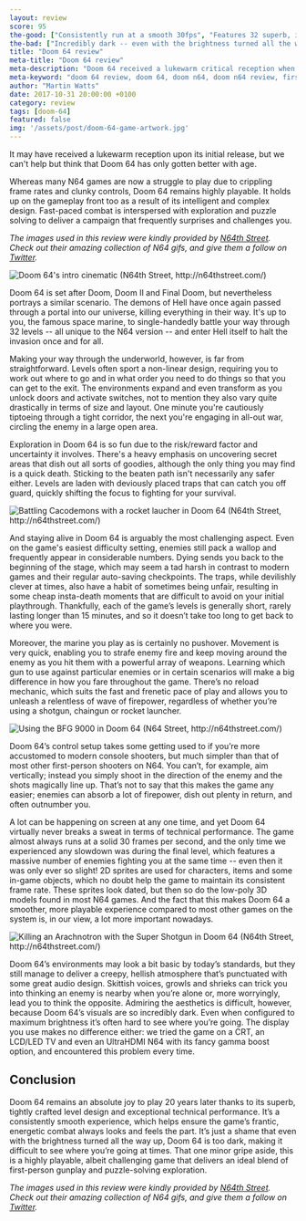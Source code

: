 ```yaml
---
layout: review
score: 95
the-good: ["Consistently run at a smooth 30fps", "Features 32 superb, intricately designed levels that require thought and puzzle-solving skills", "Easy to play thanks to simple control scheme"]
the-bad: ["Incredibly dark -- even with the brightness turned all the way up", "Some in-game traps are a bit unfair"]
title: "Doom 64 review"
meta-title: "Doom 64 review"
meta-description: "Doom 64 received a lukewarm critical reception when it came to the N64 in 1997. Find out how it plays now with our in-depth review."
meta-keyword: "doom 64 review, doom 64, doom n64, doom n64 review, first person shooter n64"
author: "Martin Watts"
date: 2017-10-31 20:00:00 +0100
category: review
tags: [doom-64]
featured: false
img: '/assets/post/doom-64-game-artwork.jpg'
---
```


It may have received a lukewarm reception upon its initial release, but we can't help but think that Doom 64 has only gotten better with age.

Whereas many N64 games are now a struggle to play due to crippling frame rates and clunky controls, Doom 64 remains highly playable. It holds up on the gameplay front too as a result of its intelligent and complex design. Fast-paced combat is interspersed with exploration and puzzle solving to deliver a campaign that frequently surprises and challenges you.

*The images used in this review were kindly provided by [N64th Street](http://n64thstreet.com/). Check out their amazing collection of N64 gifs, and give them a follow on [Twitter](https://twitter.com/n64thstreetgifs).*

<img align="center" src="http://78.media.tumblr.com/7f9a31c16c51a0d2fddca513730b563a/tumblr_n5bq9lP2ca1s3uawvo2_r3_400.gif" alt="Doom 64's intro cinematic (N64th Street, http://n64thstreet.com/)">

Doom 64 is set after Doom, Doom II and Final Doom, but nevertheless portrays a similar scenario. The demons of Hell have once again passed through a portal into our universe, killing everything in their way. It's up to you, the famous space marine, to single-handedly battle your way through 32 levels -- all unique to the N64 version -- and enter Hell itself to halt the invasion once and for all.

Making your way through the underworld, however, is far from straightforward. Levels often sport a non-linear design, requiring you to work out where to go and in what order you need to do things so that you can get to the exit. The environments expand and even transform as you unlock doors and activate switches, not to mention they also vary quite drastically in terms of size and layout. One minute you're cautiously tiptoeing through a tight corridor, the next you're engaging in all-out war, circling the enemy in a large open area.

Exploration in Doom 64 is so fun due to the risk/reward factor and uncertainty it involves. There's a heavy emphasis on uncovering secret areas that dish out all sorts of goodies, although the only thing you may find is a quick death. Sticking to the beaten path isn't necessarily any safer either. Levels are laden with deviously placed traps that can catch you off guard, quickly shifting the focus to fighting for your survival.

<img align="center" src="http://78.media.tumblr.com/f451f9a206f92d29dc166c91e2b6b5ce/tumblr_ognoj5snDI1s3uawvo1_400.gif" alt="Battling Cacodemons with a rocket laucher in Doom 64 (N64th Street, http://n64thstreet.com/)">

And staying alive in Doom 64 is arguably the most challenging aspect. Even on the game's easiest difficulty setting, enemies still pack a wallop and frequently appear in considerable numbers. Dying sends you back to the beginning of the stage, which may seem a tad harsh in contrast to modern games and their regular auto-saving checkpoints. The traps, while devilishly clever at times, also have a habit of sometimes being unfair, resulting in some cheap insta-death moments that are difficult to avoid on your initial playthrough. Thankfully, each of the game’s levels is generally short, rarely lasting longer than 15 minutes, and so it doesn’t take too long to get back to where you were.

Moreover, the marine you play as is certainly no pushover. Movement is very quick, enabling you to strafe enemy fire and keep moving around the enemy as you hit them with a powerful array of weapons. Learning which gun to use against particular enemies or in certain scenarios will make a big difference in how you fare throughout the game. There’s no reload mechanic, which suits the fast and frenetic pace of play and allows you to unleash a relentless of wave of firepower, regardless of whether you’re using a shotgun, chaingun or rocket launcher.

<img align="center" src="http://78.media.tumblr.com/e99c2e7312721e38392f50b7355d546e/tumblr_og1y8c158d1s3uawvo1_400.gif" alt="Using the BFG 9000 in Doom 64 (N64 Street, http://n64thstreet.com/)">

Doom 64’s control setup takes some getting used to if you’re more accustomed to modern console shooters, but much simpler than that of most other first-person shooters on N64. You can’t, for example, aim vertically; instead you simply shoot in the direction of the enemy and the shots magically line up. That’s not to say that this makes the game any easier; enemies can absorb a lot of firepower, dish out plenty in return, and often outnumber you.

A lot can be happening on screen at any one time, and yet Doom 64 virtually never breaks a sweat in terms of technical performance. The game almost always runs at a solid 30 frames per second, and the only time we experienced any slowdown was during the final level, which features a massive number of enemies fighting you at the same time -- even then it was only ever so slight! 2D sprites are used for characters, items and some in-game objects, which no doubt help the game to maintain its consistent frame rate. These sprites look dated, but then so do the low-poly 3D models found in most N64 games. And the fact that this makes Doom 64 a smoother, more playable experience compared to most other games on the system is, in our view, a lot more important nowadays.

<img align="center" src="http://78.media.tumblr.com/69398b4e08563ac1f5a50d87521c183b/tumblr_nwhgkzzSaK1s3uawvo1_500.gif" alt="Killing an Arachnotron with the Super Shotgun in Doom 64 (N64th Street, http://n64thstreet.com/)">

Doom 64’s environments may look a bit basic by today’s standards, but they still manage to deliver a creepy, hellish atmosphere that’s punctuated with some great audio design. Skittish voices, growls and shrieks can trick you into thinking an enemy is nearby when you’re alone or, more worryingly, lead you to think the opposite. Admiring the aesthetics is difficult, however, because Doom 64’s visuals are so incredibly dark. Even when configured to maximum brightness it’s often hard to see where you’re going. The display you use makes no difference either: we tried the game on a CRT, an LCD/LED TV and even an UltraHDMI N64 with its fancy gamma boost option, and encountered this problem every time.

## Conclusion ##

Doom 64 remains an absolute joy to play 20 years later thanks to its superb, tightly crafted level design and exceptional technical performance. It’s a consistently smooth experience, which helps ensure the game’s frantic, energetic combat always looks and feels the part. It’s just a shame that even with the brightness turned all the way up, Doom 64 is too dark, making it difficult to see where you’re going at times. That one minor gripe aside, this is a highly playable, albeit challenging game that delivers an ideal blend of first-person gunplay and puzzle-solving exploration.

*The images used in this review were kindly provided by [N64th Street](http://n64thstreet.com/). Check out their amazing collection of N64 gifs, and give them a follow on [Twitter](https://twitter.com/n64thstreetgifs).*
